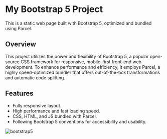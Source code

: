 # My Bootstrap 5 Project

This is a static web page built with Bootstrap 5, optimized and bundled using Parcel.

## Overview

This project utilizes the power and flexibility of Bootstrap 5, a popular open-source CSS framework for responsive, mobile-first front-end web development. To enhance performance and efficiency, it employs Parcel, a highly speed-optimized bundler that offers out-of-the-box transformations and automatic code splitting.

## Features

- Fully responsive layout.
- High performance and fast loading speed.
- CSS, HTML, and JS bundled with Parcel.
- Following Bootstrap 5 conventions for accessibility and usability.


![bootstrap5](https://github.com/rufanmirganiyev/bootstrap5/assets/109354732/d55ba0b8-a433-4b9b-b5a5-4f5e7386df31)
